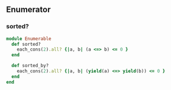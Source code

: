 ## Enumerator

### sorted?

```ruby
module Enumerable
  def sorted?
    each_cons(2).all? {|a, b| (a <=> b) <= 0 }
  end

  def sorted_by?
    each_cons(2).all? {|a, b| (yield(a) <=> yield(b)) <= 0 }
  end
end
```
